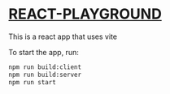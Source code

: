 
# [REACT-PLAYGROUND](http://localhost:3001/)

This is a react app that uses vite

To start the app, run:

```sh
npm run build:client
npm run build:server
npm run start
```